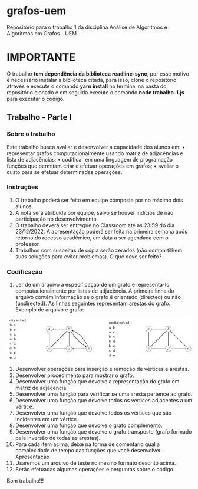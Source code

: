 # grafos-uem
Repositório para o trabalho 1 da disciplina Análise de Algoritmos e Algoritmos em Grafos - UEM

# IMPORTANTE
O trabalho <b>tem dependência da biblioteca readline-sync</b>, por esse motivo é necessário instalar a biblioteca citada, para isso, clone o repositório através e execute o comando <b>yarn install</b> no terminal na pasta do repositório clonado e em seguida execute o comando <b>node trabalho-1.js</b> para executar o código. 

## Trabalho - Parte I

### Sobre o trabalho
Este trabalho busca avaliar e desenvolver a capacidade dos alunos em:
• representar grafos computacionalmente usando matriz de adjacências e lista de adjacências;
• codificar em uma linguagem de programação funções que permitam criar e efetuar operações em grafos;
• avaliar o custo para se efetuar determinadas operações.

### Instruções
1. O trabalho poderá ser feito em equipe composta por no máximo dois alunos.
2. A nota será atribuída por equipe, salvo se houver indícios de não participação no desenvolvimento.
3. O trabalho deverá ser entregue no Classroom até as 23:59 do dia 23/12/2022. A apresentação poderá ser feita
na primeira semana após retorno do recesso acadêmico, em data a ser agendada com o professor.
4. Trabalhos com suspeitas de cópia serão zerados (não compartilhem suas soluções para evitar problemas).
O que deve ser feito?

### Codificação
1. Ler de um arquivo a especificação de um grafo e representá-lo computacionalmente por listas de adjacência. A
primeira linha do arquivo contém informação se o grafo é orientado (directed) ou não (undirected). As linhas
seguintes representam arestas do grafo. Exemplo de arquivo e grafo:

![img-grafo](https://raw.githubusercontent.com/didzao/grafos-uem/main/img/grafo.png)

2. Desenvolver operações para inserção e remoção de vértices e arestas.
3. Desenvolver procedimento para mostrar o grafo.
4. Desenvolver uma função que devolve a representação do grafo em matriz de adjacência.
5. Desenvolver uma função para verificar se uma aresta pertence ao grafo.
6. Desenvolver uma função que devolve todos os vértices adjacentes a um vértice.
7. Desenvolver uma função que devolve todos os vértices que são incidentes em um vértice.
8. Desenvolver uma função que devolve o grafo complemento.
9. Desenvolver uma função que devolve o grafo transposto (grafo formado pela inversão de todas as arestas).
10. Para cada item acima, deixe na forma de comentário qual a complexidade de tempo das funções que você
desenvolveu.
Apresentação
1. Usaremos um arquivo de teste no mesmo formato descrito acima.
2. Serão efetuadas algumas operações e perguntas sobre o código.

Bom trabalho!!!
